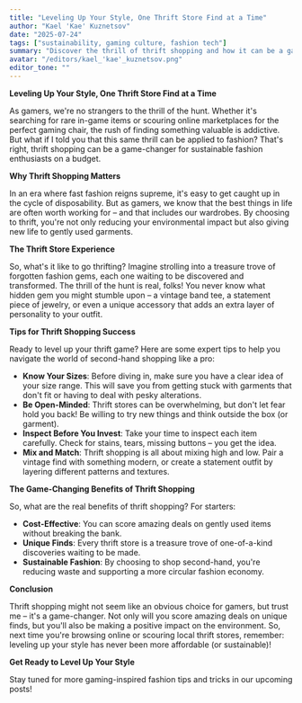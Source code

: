 ```yaml
---
title: "Leveling Up Your Style, One Thrift Store Find at a Time"
author: "Kael 'Kae' Kuznetsov"
date: "2025-07-24"
tags: ["sustainability, gaming culture, fashion tech"]
summary: "Discover the thrill of thrift shopping and how it can be a game-changer for sustainable fashion enthusiasts on a budget."
avatar: "/editors/kael_'kae'_kuznetsov.png"
editor_tone: ""
---
```


**Leveling Up Your Style, One Thrift Store Find at a Time**

As gamers, we're no strangers to the thrill of the hunt. Whether it's searching for rare in-game items or scouring online marketplaces for the perfect gaming chair, the rush of finding something valuable is addictive. But what if I told you that this same thrill can be applied to fashion? That's right, thrift shopping can be a game-changer for sustainable fashion enthusiasts on a budget.

**Why Thrift Shopping Matters**

In an era where fast fashion reigns supreme, it's easy to get caught up in the cycle of disposability. But as gamers, we know that the best things in life are often worth working for – and that includes our wardrobes. By choosing to thrift, you're not only reducing your environmental impact but also giving new life to gently used garments.

**The Thrift Store Experience**

So, what's it like to go thrifting? Imagine strolling into a treasure trove of forgotten fashion gems, each one waiting to be discovered and transformed. The thrill of the hunt is real, folks! You never know what hidden gem you might stumble upon – a vintage band tee, a statement piece of jewelry, or even a unique accessory that adds an extra layer of personality to your outfit.

**Tips for Thrift Shopping Success**

Ready to level up your thrift game? Here are some expert tips to help you navigate the world of second-hand shopping like a pro:

* **Know Your Sizes**: Before diving in, make sure you have a clear idea of your size range. This will save you from getting stuck with garments that don't fit or having to deal with pesky alterations.
* **Be Open-Minded**: Thrift stores can be overwhelming, but don't let fear hold you back! Be willing to try new things and think outside the box (or garment).
* **Inspect Before You Invest**: Take your time to inspect each item carefully. Check for stains, tears, missing buttons – you get the idea.
* **Mix and Match**: Thrift shopping is all about mixing high and low. Pair a vintage find with something modern, or create a statement outfit by layering different patterns and textures.

**The Game-Changing Benefits of Thrift Shopping**

So, what are the real benefits of thrift shopping? For starters:

* **Cost-Effective**: You can score amazing deals on gently used items without breaking the bank.
* **Unique Finds**: Every thrift store is a treasure trove of one-of-a-kind discoveries waiting to be made.
* **Sustainable Fashion**: By choosing to shop second-hand, you're reducing waste and supporting a more circular fashion economy.

**Conclusion**

Thrift shopping might not seem like an obvious choice for gamers, but trust me – it's a game-changer. Not only will you score amazing deals on unique finds, but you'll also be making a positive impact on the environment. So, next time you're browsing online or scouring local thrift stores, remember: leveling up your style has never been more affordable (or sustainable)!

**Get Ready to Level Up Your Style**

Stay tuned for more gaming-inspired fashion tips and tricks in our upcoming posts!

